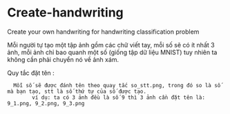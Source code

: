 # Create-handwriting
Create your own handwriting for handwriting classification problem

Mỗi người tự tạo một tập ảnh gồm các chữ viết tay, mỗi số sẽ có ít nhất 3 ảnh, mỗi ảnh chỉ bao quanh một số (giống tập dữ liệu MNIST) tuy nhiên ta không cần phải chuyển nó về ảnh xám.

Quy tắc đặt tên :
      
      Mỗi số sẽ được đánh tên theo quay tắc so_stt.png, trong đó so là số mà bạn tạo, stt là số thứ tự của số được tạo.
            ví dụ: ta có 3 ảnh đều là số 9 thì 3 ảnh cần đặt tên là: 9_1.png, 9_2.png, 9_3.png 

